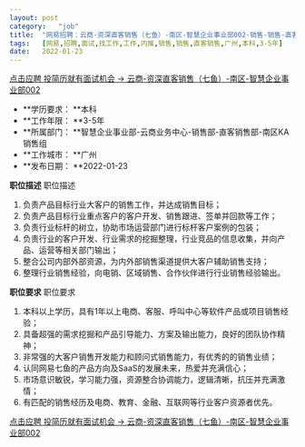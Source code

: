 ```yaml
---
layout:	post
category:	"job"
title:	"网易招聘：云商-资深直客销售（七鱼）-南区-智慧企业事业部002-销售-销售-直客销售-广州本科3-5年"
tags:	[网易,招聘,面试,找工作,工作,内推,销售,销售,直客销售,广州,本科,3-5年]
date:	2022-01-23
---
```


[点击应聘 投简历就有面试机会 -> 云商-资深直客销售（七鱼）-南区-智慧企业事业部002](http://mobile.bole.netease.com/bole/boleDetail?id=33370&employeeId=346f03c3cda5f04c&key=all)



- **学历要求： **本科
- **工作年限： **3-5年
- **所属部门： **智慧企业事业部-云商业务中心-销售部-直客销售部-南区KA销售组
- **工作城市： **广州
- **发布日期： **2022-01-23



**职位描述**
职位描述
1) 负责产品目标行业大客户的销售工作，并达成销售目标；
2) 负责产品目标行业重点客户的客户开发、销售跟进、签单并回款等工作；
3) 负责行业标杆的树立，协助市场运营部门进行标杆客户案例的包装；
4) 负责行业的客户开发、行业需求的挖掘整理，行业竞品的信息收集，并向产品、运营等相关部门输出；
5) 整合公司内部外部资源，为内外部销售渠道提供大客户辅助销售支持；
6) 整理行业销售经验，向电销、区域销售、合作伙伴进行行业销售经验输出。




**职位要求**
职位要求
1) 本科以上学历，具有1年以上电商、客服、呼叫中心等软件产品或项目销售经验；
2) 具备超强的需求挖掘和产品引导能力、方案及输出能力，良好的团队协作精神；
3) 非常强的大客户销售开发能力和顾问式销售能力，有优秀的的销售业绩；
4) 认同网易七鱼的产品方向及SaaS的发展未来，热爱并充满信心；
5) 市场意识敏锐，学习能力强，资源整合协调能力，逻辑清晰，抗压并充满激情；
6) 有匹配的销售经历及电商、教育、金融、互联网等行业客户资源者优先。



[点击应聘 投简历就有面试机会 -> 云商-资深直客销售（七鱼）-南区-智慧企业事业部002](http://mobile.bole.netease.com/bole/boleDetail?id=33370&employeeId=346f03c3cda5f04c&key=all)